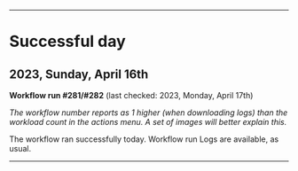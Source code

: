 
***

# Successful day

## 2023, Sunday, April 16th

**Workflow run #281/#282** (last checked: 2023, Monday, April 17th)

_The workflow number reports as 1 higher (when downloading logs) than the workload count in the actions menu. A set of images will better explain this._

The workflow ran successfully today. Workflow run Logs are available, as usual.

***
